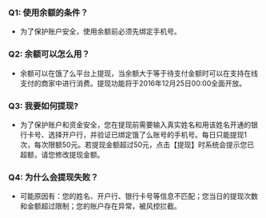 ### Q1: 使用余额的条件？
- 为了保护账户安全，使用余额前必须先绑定手机号。
### Q2: 余额可以怎么用？
- 余额可以在饿了么平台上提现，当余额大于等于待支付金额时可以在支持在线支付的商家中进行消费。提现功能将于2016年12月25日00:00全面开放。

### Q3: 我要如何提现?
- 为了保护账户和资金安全，您在提现前需要输入真实姓名和用该姓名开通的银行卡号、选择开户行，并验证已绑定饿了么账号的手机号。每日只能提现1次，每次限额50元。若提现金额超过50元，点击【提现】时系统会提示您已超额，请您修改提现金额。

### Q4: 为什么会提现失败？
- 可能原因有：您的姓名、开户行、银行卡号等信息不匹配；您当日的提现次数和金额超过限制；您的账户存在异常，被风控拦截。